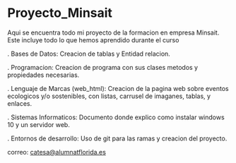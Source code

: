 # Proyecto_Minsait

Aqui se encuentra todo mi proyecto de la formacion en empresa Minsait. Este incluye todo lo que hemos aprendido durante el curso

. Bases de Datos: Creacion de tablas y Entidad relacion.

. Programacion: Creacion de programa con sus clases metodos y propiedades necesarias.

. Lenguaje de Marcas (web_html): Creacion de la pagina web sobre eventos ecologicos y/o sostenibles, con listas, carrusel de imaganes, tablas, y enlaces.

. Sistemas Informaticos: Documento donde explico como instalar windows 10 y un servidor web.

. Entornos de desarrollo: Uso de git para las ramas y creacion del proyecto. 

correo: catesa@alumnatflorida.es

